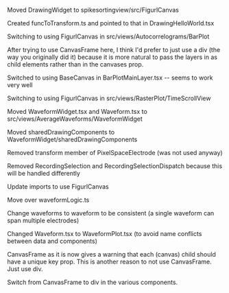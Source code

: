 Moved DrawingWidget to spikesortingview/src/FigurlCanvas

Created funcToTransform.ts and pointed to that in DrawingHelloWorld.tsx

Switching to using FigurlCanvas in src/views/Autocorrelograms/BarPlot

After trying to use CanvasFrame here, I think I'd prefer to just use a div (the way you originally did it)
because it is more natural to pass the layers in as child elements rather than in the canvases prop.

Switched to using BaseCanvas in BarPlotMainLayer.tsx -- seems to work very well

Switching to using FigurlCanvas in src/views/RasterPlot/TimeScrollView

Moved WaveformWidget.tsx and Waveform.tsx to src/views/AverageWaveforms/WaveformWidget

Moved sharedDrawingComponents to WaveformWidget/sharedDrawingComponents

Removed transform member of PixelSpaceElectrode (was not used anyway)

Removed RecordingSelection and RecordingSelectionDispatch because this will be handled differently

Update imports to use FigurlCanvas

Move over waveformLogic.ts

Change waveforms to waveform to be consistent (a single waveform can span multiple electrodes)

Changed Waveform.tsx to WaveformPlot.tsx (to avoid name conflicts between data and components)

CanvasFrame as it is now gives a warning that each (canvas) child should have a unique key prop. This is another reason to not use CanvasFrame. Just use div.

Switch from CanvasFrame to div in the various components.